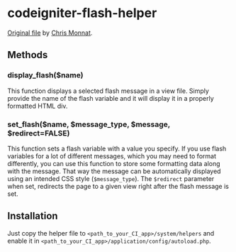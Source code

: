 # codeigniter-flash-helper

[Original file](http://www.christophermonnat.com/2009/05/building-applications-using-codeigniter-part-3-helpers/) by [Chris Monnat](https://github.com/mrtopher).

## Methods

### display_flash($name)

This function displays a selected flash message in a view file. Simply provide the name of the flash variable and it will display it in a properly formatted HTML div.

### set_flash($name, $message_type, $message, $redirect=FALSE)

This function sets a flash variable with a value you specify. If you use flash variables for a lot of different messages, which you may need to format differently, you can use this function to store some formatting data along with the message. That way the message can be automatically displayed using an intended CSS style (`$message_type`). The `$redirect` parameter when set, redirects the page to a given view right after the flash message is set.

## Installation

Just copy the helper file to `<path_to_your_CI_app>/system/helpers` and enable it in `<path_to_your_CI_app>/application/config/autoload.php`.
